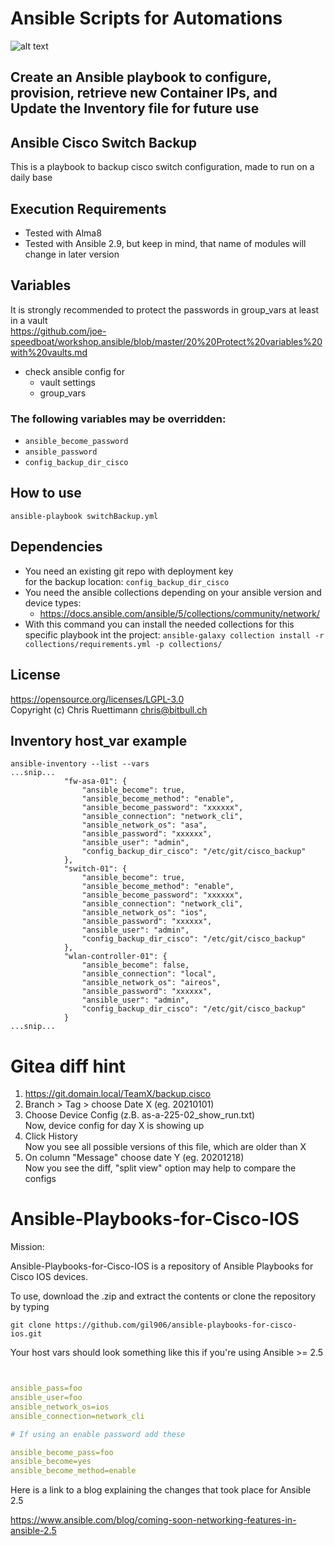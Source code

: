 # Ansible Scripts for Automations

![alt text](https://github.com/gil906/automation/blob/main/docker/1_1Sgx9cqa-nCwva6aDYq9uQ.png?raw=true)

## Create an Ansible playbook to configure, provision, retrieve new Container IPs, and Update the Inventory file for future use


## Ansible Cisco Switch Backup
This is a playbook to backup cisco switch configuration, made to run on a daily base

## Execution Requirements
- Tested with Alma8
- Tested with Ansible 2.9, but keep in mind, that name of modules will change in later version

## Variables
  It is strongly recommended to protect the passwords in group_vars at least in a vault   
  https://github.com/joe-speedboat/workshop.ansible/blob/master/20%20Protect%20variables%20with%20vaults.md
* check ansible config for
  * vault settings    
  * group_vars

### The following variables may be overridden:
* `ansible_become_password`
* `ansible_password`
* `config_backup_dir_cisco`

## How to use
`ansible-playbook switchBackup.yml`

## Dependencies
* You need an existing git repo with deployment key    
  for the backup location: ```config_backup_dir_cisco```
* You need the ansible collections depending on your ansible version and device types:
  * https://docs.ansible.com/ansible/5/collections/community/network/
* With this command you can install the needed collections for this specific playbook int the project:
  ```ansible-galaxy collection install -r collections/requirements.yml -p collections/```

## License
https://opensource.org/licenses/LGPL-3.0    
Copyright (c) Chris Ruettimann <chris@bitbull.ch>  

## Inventory host_var example
```
ansible-inventory --list --vars
...snip...
            "fw-asa-01": {
                "ansible_become": true,
                "ansible_become_method": "enable",
                "ansible_become_password": "xxxxxx",
                "ansible_connection": "network_cli",
                "ansible_network_os": "asa",
                "ansible_password": "xxxxxx",
                "ansible_user": "admin",
                "config_backup_dir_cisco": "/etc/git/cisco_backup"
            },
            "switch-01": {
                "ansible_become": true,
                "ansible_become_method": "enable",
                "ansible_become_password": "xxxxxx",
                "ansible_connection": "network_cli",
                "ansible_network_os": "ios",
                "ansible_password": "xxxxxx",
                "ansible_user": "admin",
                "config_backup_dir_cisco": "/etc/git/cisco_backup"
            },
            "wlan-controller-01": {
                "ansible_become": false,
                "ansible_connection": "local",
                "ansible_network_os": "aireos",
                "ansible_password": "xxxxxx",
                "ansible_user": "admin",
                "config_backup_dir_cisco": "/etc/git/cisco_backup"
            }
...snip...
```

# Gitea diff hint
1. https://git.domain.local/TeamX/backup.cisco    
2. Branch > Tag > choose Date X (eg. 20210101)    
3. Choose Device Config (z.B. as-a-225-02_show_run.txt)    
   Now, device config for day X is showing up    
4. Click History    
   Now you see all possible versions of this file, which are older than X    
5. On column "Message" choose date Y (eg. 20201218)    
   Now you see the diff, "split view" option may help to compare the configs    




# Ansible-Playbooks-for-Cisco-IOS


Mission:

Ansible-Playbooks-for-Cisco-IOS is a repository of Ansible Playbooks for Cisco IOS devices.

To use, download the .zip and extract the contents or clone the repository by typing

```git clone https://github.com/gil906/ansible-playbooks-for-cisco-ios.git```



Your host vars should look something like this if you're using Ansible >= 2.5

```yaml


ansible_pass=foo
ansible_user=foo
ansible_network_os=ios
ansible_connection=network_cli

# If using an enable password add these

ansible_become_pass=foo
ansible_become=yes
ansible_become_method=enable


```

Here is a link to a blog explaining the changes that took place for Ansible 2.5

https://www.ansible.com/blog/coming-soon-networking-features-in-ansible-2.5






